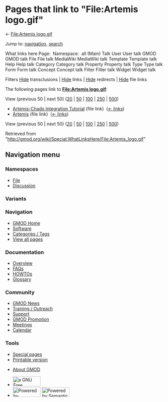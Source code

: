 <div id="mw-page-base" class="noprint">

</div>

<div id="mw-head-base" class="noprint">

</div>

<div id="content" class="mw-body" role="main">

<span id="top"></span>

<div id="mw-js-message" style="display:none;">

</div>



# <span dir="auto">Pages that link to "File:Artemis logo.gif"</span>

<div id="bodyContent">

<div id="contentSub">

← [File:Artemis
logo.gif](/wiki/File:Artemis_logo.gif "File:Artemis logo.gif")

</div>

<div id="jump-to-nav" class="mw-jump">

Jump to: [navigation](#mw-navigation), [search](#p-search)

</div>

<div id="mw-content-text">

What links here Page:  Namespace:  all (Main) Talk User User talk GMOD
GMOD talk File File talk MediaWiki MediaWiki talk Template Template talk
Help Help talk Category Category talk Property Property talk Type Type
talk Form Form talk Concept Concept talk Filter Filter talk Widget
Widget talk

Filters
[Hide](/mediawiki/index.php?title=Special:WhatLinksHere/File:Artemis_logo.gif&hidetrans=1 "Special:WhatLinksHere/File:Artemis logo.gif")
transclusions \|
[Hide](/mediawiki/index.php?title=Special:WhatLinksHere/File:Artemis_logo.gif&hidelinks=1 "Special:WhatLinksHere/File:Artemis logo.gif")
links \|
[Hide](/mediawiki/index.php?title=Special:WhatLinksHere/File:Artemis_logo.gif&hideredirs=1 "Special:WhatLinksHere/File:Artemis logo.gif")
redirects \|
[Hide](/mediawiki/index.php?title=Special:WhatLinksHere/File:Artemis_logo.gif&hideimages=1 "Special:WhatLinksHere/File:Artemis logo.gif")
file links

The following pages link to **[File:Artemis
logo.gif](/wiki/File:Artemis_logo.gif "File:Artemis logo.gif")**:

View (previous 50 \| next 50)
([20](/mediawiki/index.php?title=Special:WhatLinksHere/File:Artemis_logo.gif&limit=20 "Special:WhatLinksHere/File:Artemis logo.gif")
\|
[50](/mediawiki/index.php?title=Special:WhatLinksHere/File:Artemis_logo.gif&limit=50 "Special:WhatLinksHere/File:Artemis logo.gif")
\|
[100](/mediawiki/index.php?title=Special:WhatLinksHere/File:Artemis_logo.gif&limit=100 "Special:WhatLinksHere/File:Artemis logo.gif")
\|
[250](/mediawiki/index.php?title=Special:WhatLinksHere/File:Artemis_logo.gif&limit=250 "Special:WhatLinksHere/File:Artemis logo.gif")
\|
[500](/mediawiki/index.php?title=Special:WhatLinksHere/File:Artemis_logo.gif&limit=500 "Special:WhatLinksHere/File:Artemis logo.gif"))

- [Artemis-Chado Integration
  Tutorial](/wiki/Artemis-Chado_Integration_Tutorial "Artemis-Chado Integration Tutorial")
  (file link) ‎ <span class="mw-whatlinkshere-tools">([←
  links](/mediawiki/index.php?title=Special:WhatLinksHere&target=Artemis-Chado+Integration+Tutorial "Special:WhatLinksHere"))</span>
- [Artemis](/wiki/Artemis "Artemis") (file link) ‎
  <span class="mw-whatlinkshere-tools">([←
  links](/mediawiki/index.php?title=Special:WhatLinksHere&target=Artemis "Special:WhatLinksHere"))</span>

View (previous 50 \| next 50)
([20](/mediawiki/index.php?title=Special:WhatLinksHere/File:Artemis_logo.gif&limit=20 "Special:WhatLinksHere/File:Artemis logo.gif")
\|
[50](/mediawiki/index.php?title=Special:WhatLinksHere/File:Artemis_logo.gif&limit=50 "Special:WhatLinksHere/File:Artemis logo.gif")
\|
[100](/mediawiki/index.php?title=Special:WhatLinksHere/File:Artemis_logo.gif&limit=100 "Special:WhatLinksHere/File:Artemis logo.gif")
\|
[250](/mediawiki/index.php?title=Special:WhatLinksHere/File:Artemis_logo.gif&limit=250 "Special:WhatLinksHere/File:Artemis logo.gif")
\|
[500](/mediawiki/index.php?title=Special:WhatLinksHere/File:Artemis_logo.gif&limit=500 "Special:WhatLinksHere/File:Artemis logo.gif"))

</div>

<div class="printfooter">

Retrieved from
"<http://gmod.org/wiki/Special:WhatLinksHere/File:Artemis_logo.gif>"

</div>

<div id="catlinks" class="catlinks catlinks-allhidden">

</div>

<div class="visualClear">

</div>

</div>

</div>

<div id="mw-navigation">

## Navigation menu

<div id="mw-head">



<div id="left-navigation">

<div id="p-namespaces" class="vectorTabs" role="navigation"
aria-labelledby="p-namespaces-label">

### Namespaces

- <span id="ca-nstab-image"><a href="/wiki/File:Artemis_logo.gif" accesskey="c"
  title="View the file page [c]">File</a></span>
- <span id="ca-talk"><a
  href="/mediawiki/index.php?title=File_talk:Artemis_logo.gif&amp;action=edit&amp;redlink=1"
  accesskey="t"
  title="Discussion about the content page [t]">Discussion</a></span>

</div>

<div id="p-variants" class="vectorMenu emptyPortlet" role="navigation"
aria-labelledby="p-variants-label">

### 

### Variants[](#)

<div class="menu">

</div>

</div>

</div>

<div id="right-navigation">





</div>



</div>

</div>

</div>

<div id="mw-panel">

<div id="p-logo" role="banner">

<a href="/wiki/Main_Page"
style="background-image: url(http://gmod.org/images/GMOD-cogs.png);"
title="Visit the main page"></a>

</div>

<div id="p-Navigation" class="portal" role="navigation"
aria-labelledby="p-Navigation-label">

### Navigation

<div class="body">

- <span id="n-GMOD-Home">[GMOD Home](/wiki/Main_Page)</span>
- <span id="n-Software">[Software](/wiki/GMOD_Components)</span>
- <span id="n-Categories-.2F-Tags">[Categories /
  Tags](/wiki/Categories)</span>
- <span id="n-View-all-pages">[View all
  pages](/wiki/Special:AllPages)</span>

</div>

</div>

<div id="p-Documentation" class="portal" role="navigation"
aria-labelledby="p-Documentation-label">

### Documentation

<div class="body">

- <span id="n-Overview">[Overview](/wiki/Overview)</span>
- <span id="n-FAQs">[FAQs](/wiki/Category:FAQ)</span>
- <span id="n-HOWTOs">[HOWTOs](/wiki/Category:HOWTO)</span>
- <span id="n-Glossary">[Glossary](/wiki/Glossary)</span>

</div>

</div>

<div id="p-Community" class="portal" role="navigation"
aria-labelledby="p-Community-label">

### Community

<div class="body">

- <span id="n-GMOD-News">[GMOD News](/wiki/GMOD_News)</span>
- <span id="n-Training-.2F-Outreach">[Training /
  Outreach](/wiki/Training_and_Outreach)</span>
- <span id="n-Support">[Support](/wiki/Support)</span>
- <span id="n-GMOD-Promotion">[GMOD
  Promotion](/wiki/GMOD_Promotion)</span>
- <span id="n-Meetings">[Meetings](/wiki/Meetings)</span>
- <span id="n-Calendar">[Calendar](/wiki/Calendar)</span>

</div>

</div>

<div id="p-tb" class="portal" role="navigation"
aria-labelledby="p-tb-label">

### Tools

<div class="body">

- <span id="t-specialpages"><a href="/wiki/Special:SpecialPages" accesskey="q"
  title="A list of all special pages [q]">Special pages</a></span>
- <span id="t-print"><a
  href="/mediawiki/index.php?title=Special:WhatLinksHere/File:Artemis_logo.gif&amp;printable=yes"
  rel="alternate" accesskey="p"
  title="Printable version of this page [p]">Printable version</a></span>

</div>

</div>

</div>

</div>

<div id="footer" role="contentinfo">

- <span id="footer-places-about">[About
  GMOD](/wiki/GMOD:About "GMOD:About")</span>

<!-- -->

- <span id="footer-copyrightico">[<img src="http://www.gnu.org/graphics/gfdl-logo-small.png" width="88"
  height="31" alt="a GNU Free Documentation License" />](http://www.gnu.org/licenses/fdl-1.3.html)</span>
- <span id="footer-poweredbyico">[<img src="/mediawiki/skins/common/images/poweredby_mediawiki_88x31.png"
  width="88" height="31" alt="Powered by MediaWiki" />](//www.mediawiki.org/)
  [<img
  src="/mediawiki/extensions/SemanticMediaWiki/includes/../resources/images/smw_button.png"
  width="88" height="31" alt="Powered by Semantic MediaWiki" />](https://www.semantic-mediawiki.org/wiki/Semantic_MediaWiki)</span>

<div style="clear:both">

</div>

</div>
